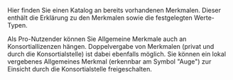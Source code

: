 Hier finden Sie einen Katalog an bereits vorhandenen Merkmalen. Dieser enthält die Erklärung zu den Merkmalen sowie die festgelegten Werte-Typen.

Als Pro-Nutzender können Sie Allgemeine Merkmale auch an Konsortiallizenzen hängen. Doppelvergabe von Merkmalen (privat und durch die Konsortialstelle) ist dabei ebenfalls möglich. 
Sie können ein lokal vergebenes Allgemeines Merkmal (erkennbar am Symbol "Auge") zur Einsicht durch die Konsortialstelle freigeschalten. 
